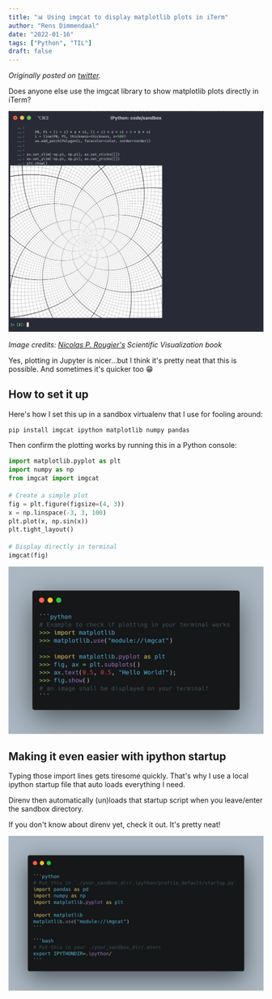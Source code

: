 ```yaml
---
title: "📊 Using imgcat to display matplotlib plots in iTerm"
author: "Rens Dimmendaal"
date: "2022-01-16"
tags: ["Python", "TIL"]
draft: false
---
```


*Originally posted on [twitter](https://x.com/R_Dimm/status/1482824631908196357).*

Does anyone else use the imgcat library to show matplotlib plots directly in iTerm?

![](imgcat1.jpeg)

*Image credits: [Nicolas P. Rougier's](https://x.com/NPRougier) Scientific Visualization book*

Yes, plotting in Jupyter is nicer...but I think it's pretty neat that this is possible. And sometimes it's quicker too 😁

## How to set it up

Here's how I set this up in a sandbox virtualenv that I use for fooling around:

```python
pip install imgcat ipython matplotlib numpy pandas
```

Then confirm the plotting works by running this in a Python console:

```python
import matplotlib.pyplot as plt
import numpy as np
from imgcat import imgcat

# Create a simple plot
fig = plt.figure(figsize=(4, 3))
x = np.linspace(-3, 3, 100)
plt.plot(x, np.sin(x))
plt.tight_layout()

# Display directly in terminal
imgcat(fig)
```

![](imgcat2.jpeg)

## Making it even easier with ipython startup

Typing those import lines gets tiresome quickly. That's why I use a local ipython startup file that auto loads everything I need.

Direnv then automatically (un)loads that startup script when you leave/enter the sandbox directory.

If you don't know about direnv yet, check it out. It's pretty neat!

![](imgcat3.jpeg)